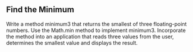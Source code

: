 ## Find the Minimum

Write a method minimum3 that returns the smallest of three floating-point numbers. Use the Math.min method to implement minimum3. Incorporate the method into an application that reads three values from the user, determines the smallest value and displays the result.